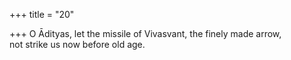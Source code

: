 +++
title = "20"

+++
O Ādityas, let the missile of Vivasvant, the finely made arrow,  
not strike us now before old age.  